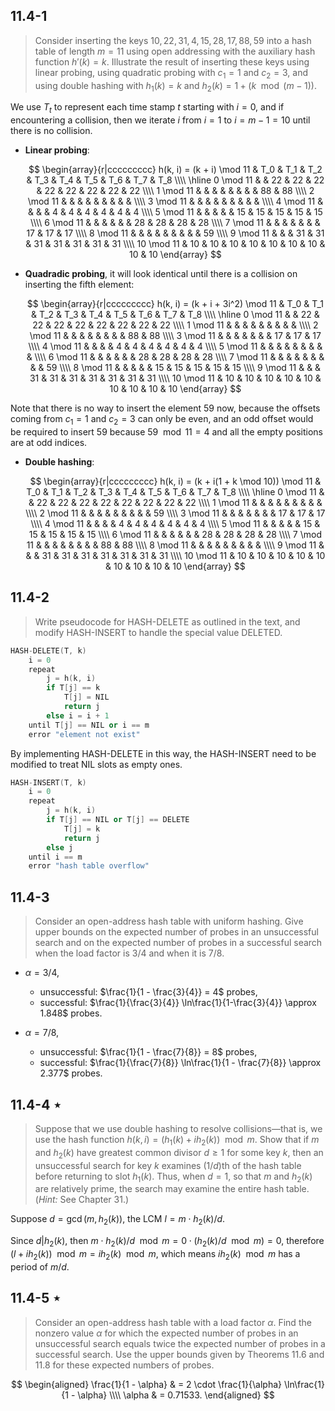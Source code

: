 ## 11.4-1

> Consider inserting the keys $10, 22, 31, 4, 15, 28, 17, 88, 59$ into a hash table of length $m = 11$ using open addressing with the auxiliary hash function $h'(k) = k$. Illustrate the result of inserting these keys using linear probing, using quadratic probing with $c_1 = 1$ and $c_2 = 3$, and using double hashing with $h_1(k) = k$ and $h_2(k) = 1 + (k \mod (m - 1))$.

We use $T_t$ to represent each time stamp $t$ starting with $i = 0$, and if encountering a collision, then we iterate $i$ from $i = 1$ to $i = m - 1 = 10$ until there is no collision.

- **Linear probing**:

    $$
    \begin{array}{r|ccccccccc}
    h(k, i) = (k + i) \mod 11 & T_0 & T_1 & T_2 & T_3 & T_4 & T_5 & T_6 & T_7 & T_8 \\\\
    \hline
     0 \mod 11 &    & 22 & 22 & 22 & 22 & 22 & 22 & 22 & 22 \\\\
     1 \mod 11 &    &    &    &    &    &    &    & 88 & 88 \\\\
     2 \mod 11 &    &    &    &    &    &    &    &    &    \\\\
     3 \mod 11 &    &    &    &    &    &    &    &    &    \\\\
     4 \mod 11 &    &    &    &  4 &  4 &  4 &  4 &  4 &  4 \\\\
     5 \mod 11 &    &    &    &    & 15 & 15 & 15 & 15 & 15 \\\\
     6 \mod 11 &    &    &    &    &    & 28 & 28 & 28 & 28 \\\\
     7 \mod 11 &    &    &    &    &    &    & 17 & 17 & 17 \\\\
     8 \mod 11 &    &    &    &    &    &    &    &    & 59 \\\\
     9 \mod 11 &    &    & 31 & 31 & 31 & 31 & 31 & 31 & 31 \\\\
    10 \mod 11 & 10 & 10 & 10 & 10 & 10 & 10 & 10 & 10 & 10
    \end{array}
    $$

- **Quadradic probing**, it will look identical until there is a collision on inserting the fifth element:

    $$
    \begin{array}{r|ccccccccc}
    h(k, i) = (k + i + 3i^2) \mod 11 & T_0 & T_1 & T_2 & T_3 & T_4 & T_5 & T_6 & T_7 & T_8 \\\\
    \hline
     0 \mod 11 &    & 22 & 22 & 22 & 22 & 22 & 22 & 22 & 22 \\\\
     1 \mod 11 &    &    &    &    &    &    &    &    &    \\\\
     2 \mod 11 &    &    &    &    &    &    &    & 88 & 88 \\\\
     3 \mod 11 &    &    &    &    &    &    & 17 & 17 & 17 \\\\
     4 \mod 11 &    &    &    &  4 &  4 &  4 &  4 &  4 &  4 \\\\
     5 \mod 11 &    &    &    &    &    &    &    &    &    \\\\
     6 \mod 11 &    &    &    &    &    & 28 & 28 & 28 & 28 \\\\
     7 \mod 11 &    &    &    &    &    &    &    &    & 59 \\\\
     8 \mod 11 &    &    &    &    & 15 & 15 & 15 & 15 & 15 \\\\
     9 \mod 11 &    &    & 31 & 31 & 31 & 31 & 31 & 31 & 31 \\\\
    10 \mod 11 & 10 & 10 & 10 & 10 & 10 & 10 & 10 & 10 & 10
    \end{array}
    $$

Note that there is no way to insert the element $59$ now, because the offsets coming from $c_1 = 1$ and $c_2 = 3$ can only be even, and an odd offset would be required to insert $59$ because $59 \mod 11 = 4$ and all the empty positions are at odd indices.

- **Double hashing**:

    $$
    \begin{array}{r|ccccccccc}
    h(k, i) = (k + i(1 + k \mod 10)) \mod 11 & T_0 & T_1 & T_2 & T_3 & T_4 & T_5 & T_6 & T_7 & T_8 \\\\
    \hline
     0 \mod 11 &    & 22 & 22 & 22 & 22 & 22 & 22 & 22 & 22 \\\\
     1 \mod 11 &    &    &    &    &    &    &    &    &    \\\\
     2 \mod 11 &    &    &    &    &    &    &    &    & 59 \\\\
     3 \mod 11 &    &    &    &    &    &    & 17 & 17 & 17 \\\\
     4 \mod 11 &    &    &    &  4 &  4 &  4 &  4 &  4 &  4 \\\\
     5 \mod 11 &    &    &    &    & 15 & 15 & 15 & 15 & 15 \\\\
     6 \mod 11 &    &    &    &    &    & 28 & 28 & 28 & 28 \\\\
     7 \mod 11 &    &    &    &    &    &    &    & 88 & 88 \\\\
     8 \mod 11 &    &    &    &    &    &    &    &    &    \\\\
     9 \mod 11 &    &    & 31 & 31 & 31 & 31 & 31 & 31 & 31 \\\\
    10 \mod 11 & 10 & 10 & 10 & 10 & 10 & 10 & 10 & 10 & 10
    \end{array}
    $$

## 11.4-2

> Write pseudocode for $\text{HASH-DELETE}$ as outlined in the text, and modify $\text{HASH-INSERT}$ to handle the special value $\text{DELETED}$.

```cpp
HASH-DELETE(T, k)
    i = 0
    repeat
        j = h(k, i)
        if T[j] == k
            T[j] = NIL
            return j
        else i = i + 1
    until T[j] == NIL or i == m
    error "element not exist"
```

By implementing $\text{HASH-DELETE}$ in this way, the $\text{HASH-INSERT}$ need to be modified to treat $\text{NIL}$ slots as empty ones.

```cpp
HASH-INSERT(T, k)
    i = 0
    repeat
        j = h(k, i)
        if T[j] == NIL or T[j] == DELETE
            T[j] = k
            return j
        else j
    until i == m
    error "hash table overflow"
```

## 11.4-3

> Consider an open-address hash table with uniform hashing. Give upper bounds on the expected number of probes in an unsuccessful search and on the expected number of probes in a successful search when the load factor is $3 / 4$ and when it is $7 / 8$.

- $\alpha = 3 / 4$,

    - unsuccessful: $\frac{1}{1 - \frac{3}{4}} = 4$ probes,
    - successful: $\frac{1}{\frac{3}{4}} \ln\frac{1}{1-\frac{3}{4}} \approx 1.848$ probes.

- $\alpha = 7 / 8$,
  
    - unsuccessful: $\frac{1}{1 - \frac{7}{8}} = 8$ probes,
    - successful: $\frac{1}{\frac{7}{8}} \ln\frac{1}{1 - \frac{7}{8}} \approx 2.377$ probes.

## 11.4-4 $\star$

> Suppose that we use double hashing to resolve collisions—that is, we use the hash function $h(k, i) = (h_1(k) + ih_2(k)) \mod m$. Show that if $m$ and $h_2(k)$ have greatest common divisor $d \ge 1$ for some key $k$, then an unsuccessful search for key $k$ examines $(1/d)$th of the hash table before returning to slot $h_1(k)$. Thus, when $d = 1$, so that $m$ and $h_2(k)$ are relatively prime, the search may examine the entire hash table. ($\textit{Hint:}$ See Chapter 31.)

Suppose $d = \gcd(m, h_2(k))$, the $\text{LCM}$ $l = m \cdot h_2(k) / d$.

Since $d | h_2(k)$, then $m \cdot h_2(k) / d \mod m = 0 \cdot (h_2(k) / d \mod m) = 0$, therefore $(l + ih_2(k)) \mod m = ih_2(k) \mod m$, which means $ih_2(k) \mod m$ has a period of $m / d$.

## 11.4-5 $\star$

> Consider an open-address hash table with a load factor $\alpha$. Find the nonzero value $\alpha$ for which the expected number of probes in an unsuccessful search equals twice the expected number of probes in a successful search. Use the upper bounds given by Theorems 11.6 and 11.8 for these expected numbers of probes.

$$
\begin{aligned}
\frac{1}{1 - \alpha} & = 2 \cdot \frac{1}{\alpha} \ln\frac{1}{1 - \alpha} \\\\
              \alpha & = 0.71533.
\end{aligned}
$$
